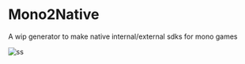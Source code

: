 # Mono2Native
A wip generator to make native internal/external sdks for mono games

![ss](https://cdn.discordapp.com/attachments/1001857823833079909/1116536597328961616/image.png)
